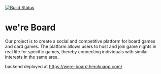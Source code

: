 [![Build Status](https://travis-ci.org/alexisfranche/we-re-board-backend.svg?branch=master)](https://travis-ci.org/alexisfranche/we-re-board-backend)

# we're Board

Our project is to create a social and competitive platform for board games and card games. The platform allows users to host and join game nights in real life for specific games, thereby connecting individuals with similar interests in the same area. 


backend deployed at https://were-board.herokuapp.com/

